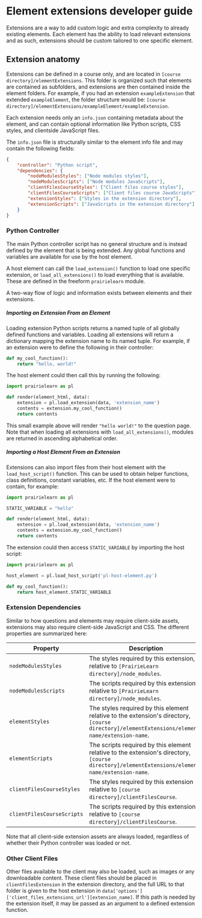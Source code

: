 # Element extensions developer guide

Extensions are a way to add custom logic and extra complexity to already existing elements.  Each element has the ability to load relevant extensions and as such, extensions should be custom tailored to one specific element.

## Extension anatomy

Extensions can be defined in a course only, and are located in `[course directory]/elementExtensions`.  This folder is organized such that elements are contained as subfolders, and extensions are then contained inside the element folders.  For example, if you had an extension `exampleExtension` that extended `exampleElement`, the folder structure would be: `[course directory]/elementExtensions/exampleElement/exampleExtension`.

Each extension needs only an `info.json` containing metadata about the element, and can contain optional information like Python scripts, CSS styles, and clientside JavaScript files.

The `info.json` file is structurally similar to the element info file and may contain the following fields:
```json
{
    "controller": "Python script",
    "dependencies": {
        "nodeModulesStyles": ["Node modules styles"],
        "nodeModulesScripts": ["Node modules JavaScripts"],
        "clientFilesCourseStyles": ["Client files course styles"],
        "clientFilesCourseScripts": ["Client files course JavaScripts"],
        "extensionStyles": ["Styles in the extension directory"],
        "extensionScripts": ["JavaScripts in the extension directory"]
    }
}
```

### Python Controller

The main Python controller script has no general structure and is instead defined by the element that is being extended.  Any global functions and variables are available for use by the host element.

A host element can call the `load_extension()` function to load one specific extension, or `load_all_extensions()` to load everything that is available.  These are defined in the freeform `prairielearn` module.

A two-way flow of logic and information exists between elements and their extensions.

##### Importing an Extension From an Element

Loading extension Python scripts returns a named tuple of all globally defined functions and variables.  Loading all extensions will return a dictionary mapping the extension name to its named tuple.  For example, if an extension were to define the following in their controller:

```python
def my_cool_function():
    return "hello, world!"
```

The host element could then call this by running the following:

```python
import prairielearn as pl

def render(element_html, data):
    extension = pl.load_extension(data, 'extension_name')
    contents = extension.my_cool_function()
    return contents
```

This small example above will render `"hello world!"` to the question page.  Note that when loading all extensions with `load_all_extensions()`, modules are returned in ascending alphabetical order.

##### Importing a Host Element From an Extension

Extensions can also import files from their host element with the `load_host_script()` function.  This can be used to obtain helper functions, class definitions, constant variables, etc.
If the host element were to contain, for example:

```python
import prairielearn as pl

STATIC_VARIABLE = "hello"

def render(element_html, data):
    extension = pl.load_extension(data, 'extension_name')
    contents = extension.my_cool_function()
    return contents
```

The extension could then access `STATIC_VARIABLE` by importing the host script:

```python
import prairielearn as pl

host_element = pl.load_host_script('pl-host-element.py')

def my_cool_function():
    return host_element.STATIC_VARIABLE
```

### Extension Dependencies

Similar to how questions and elements may require client-side assets, extensions may also require client-side JavaScript and CSS.  The different properties are summarized here:

Property | Description
--- | ---
`nodeModulesStyles` | The styles required by this extension, relative to `[PrairieLearn directory]/node_modules`.
`nodeModulesScripts` | The scripts required by this extension, relative to `[PrairieLearn directory]/node_modules`.
`elementStyles` | The styles required by this element relative to the extension's directory,`[course directory]/elementExtensions/element-name/extension-name`.
`elementScripts` | The scripts required by this element relative to the extension's directory, `[course directory]/elementExtensions/element-name/extension-name`.
`clientFilesCourseStyles` | The styles required by this extension relative to `[course directory]/clientFilesCourse`.
`clientFilesCourseScripts` | The scripts required by this extension relative to `[course directory]/clientFilesCourse`.

Note that all client-side extension assets are always loaded, regardless of whether their Python controller was loaded or not.

### Other Client Files

Other files available to the client may also be loaded, such as images or any downloadable content.  These client files should be placed in `clientFilesExtension` in the extension directory, and the full URL to that folder is given to the host extension in `data['options']['client_files_extensions_url'][extension_name]`.  If this path is needed by the extension itself, it may be passed as an argument to a defined extension function.
